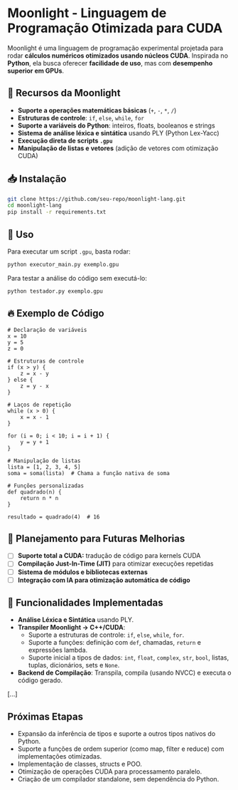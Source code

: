 # Moonlight - Linguagem de Programação Otimizada para CUDA

Moonlight é uma linguagem de programação experimental projetada para rodar **cálculos numéricos otimizados usando núcleos CUDA**. Inspirada no **Python**, ela busca oferecer **facilidade de uso**, mas com **desempenho superior em GPUs**.

## 🚀 Recursos da Moonlight

- **Suporte a operações matemáticas básicas** (`+`, `-`, `*`, `/`)
- **Estruturas de controle**: `if`, `else`, `while`, `for`
- **Suporte a variáveis do Python**: inteiros, floats, booleanos e strings
- **Sistema de análise léxica e sintática** usando PLY (Python Lex-Yacc)
- **Execução direta de scripts `.gpu`**
- **Manipulação de listas e vetores** (adição de vetores com otimização CUDA)

## 📥 Instalação

```sh
git clone https://github.com/seu-repo/moonlight-lang.git
cd moonlight-lang
pip install -r requirements.txt
```

## 📝 Uso

Para executar um script `.gpu`, basta rodar:

```sh
python executor_main.py exemplo.gpu
```

Para testar a análise do código sem executá-lo:

```sh
python testador.py exemplo.gpu
```

## 🔥 Exemplo de Código

```moonlight
# Declaração de variáveis
x = 10
y = 5
z = 0

# Estruturas de controle
if (x > y) {
    z = x - y
} else {
    z = y - x
}

# Laços de repetição
while (x > 0) {
    x = x - 1
}

for (i = 0; i < 10; i = i + 1) {
    y = y + 1
}

# Manipulação de listas
lista = [1, 2, 3, 4, 5]
soma = soma(lista)  # Chama a função nativa de soma

# Funções personalizadas
def quadrado(n) {
    return n * n
}

resultado = quadrado(4)  # 16
```

## 🔧 Planejamento para Futuras Melhorias

- [ ] **Suporte total a CUDA:** tradução de código para kernels CUDA
- [ ] **Compilação Just-In-Time (JIT)** para otimizar execuções repetidas
- [ ] **Sistema de módulos e bibliotecas externas**
- [ ] **Integração com IA para otimização automática de código**
## 🚀 Funcionalidades Implementadas

- **Análise Léxica e Sintática** usando PLY.
- **Transpiler Moonlight → C++/CUDA**:
  - Suporte a estruturas de controle: `if`, `else`, `while`, `for`.
  - Suporte a funções: definição com `def`, chamadas, `return` e expressões lambda.
  - Suporte inicial a tipos de dados: `int`, `float`, `complex`, `str`, `bool`, listas, tuplas, dicionários, sets e `None`.
- **Backend de Compilação**: Transpila, compila (usando NVCC) e executa o código gerado.

[...]

## Próximas Etapas

- Expansão da inferência de tipos e suporte a outros tipos nativos do Python.
- Suporte a funções de ordem superior (como map, filter e reduce) com implementações otimizadas.
- Implementação de classes, structs e POO.
- Otimização de operações CUDA para processamento paralelo.
- Criação de um compilador standalone, sem dependência do Python.